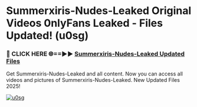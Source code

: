 # Summerxiris-Nudes-Leaked Original Videos 0nlyFans Leaked - Files Updated! (u0sg)

<h3>🔴 CLICK HERE 🌐==►► <a href="https://tinyurl.com/4mcuefdz" rel="nofollow">Summerxiris-Nudes-Leaked Updated Files</a></h3>

Get Summerxiris-Nudes-Leaked and all content. Now you can access all videos and pictures of Summerxiris-Nudes-Leaked. New Updated Files 2025!

[![u0sg](https://i.imgur.com/StAQSOY.gif)](https://tinyurl.com/4mcuefdz)
